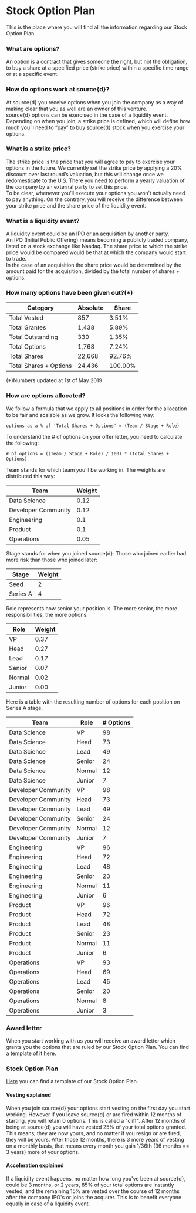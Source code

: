 # Stock Option Plan
This is the place where you will find all the information regarding our Stock Option Plan.

### What are options?
An option is a contract that gives someone the right, but not the obligation, to buy a share at a specified price (strike price) within a specific time range or at a specific event.

### How do options work at source{d}?
At source{d} you receive options when you join the company as a way of making clear that you as well are an owner of this venture.<br>
source{d} options can be exercised in the case of a liquidity event.<br>
Depending on when you join, a strike price is defined, which will define how much you’ll need to “pay” to buy source{d} stock when you exercise your options.<br>

### What is a strike price?
The strike price is the price that you will agree to pay to exercise your options in the future. We currently set the strike price by applying a 20% discount over last round’s valuation, but this will change once we redomesticate to the U.S. There you need to perform a yearly valuation of the company by an external party to set this price.<br>
To be clear, whenever you’ll execute your options you won’t actually need to pay anything. On the contrary, you will receive the difference between your strike price and the share price of the liquidity event.

### What is a liquidity event?
A liquidity event could be an IPO or an acquisition by another party.<br>
An IPO (Initial Public Offering) means becoming a publicly traded company, listed on a stock exchange like Nasdaq. The share price to which the strike price would be compared would be that at which the company would start to trade.<br>
In the case of an acquisition the share price would be determined by the amount paid for the acquisition, divided by the total number of shares + options.

### How many options have been given out?(*)

Category | Absolute | Share
-------- | -------- | --------
Total Vested | 857 | 3.51%
Total Grantes | 1,438 | 5.89%
Total Outstanding | 330 | 1.35%
Total Options | 1,768 | 7.24%
Total Shares | 22,668 | 92.76%
Total Shares + Options | 24,436 | 100.00%

(*)Numbers updated at 1st of May 2019
### How are options allocated?
We follow a formula that we apply to all positions in order for the allocation to be fair and scalable as we grow. It looks the following way:

```
options as a % of 'Total Shares + Options' = (Team / Stage + Role)
```

To understand the # of options on your offer letter, you need to calculate the following:

```
# of options = ((Team / Stage + Role) / 100) * (Total Shares + Options)
```

Team stands for which team you'll be working in. The weights are distributed this way:

Team | Weight
---- | ----
Data Science | 0.12
Developer Community | 0.12
Engineering | 0.1
Product | 0.1
Operations | 0.05

Stage stands for when you joined source{d}. Those who joined earlier had more risk than those who joined later:

Stage | Weight
----- | -----
Seed | 2
Series A | 4

Role represents how senior your position is. The more senior, the more responsibilities, the more options:

Role | Weight
---- | ----
VP | 0.37
Head | 0.27
Lead | 0.17
Senior | 0.07
Normal | 0.02
Junior | 0.00


Here is a table with the resulting number of options for each position on Series A stage.

Team | Role | # Options
---- | ---- | ---------
Data Science | VP | 98
Data Science | Head | 73
Data Science | Lead | 49
Data Science | Senior | 24
Data Science | Normal | 12
Data Science | Junior | 7
Developer Community | VP | 98
Developer Community | Head | 73
Developer Community | Lead | 49
Developer Community | Senior | 24
Developer Community | Normal | 12
Developer Community | Junior | 7
Engineering | VP | 96
Engineering | Head | 72
Engineering | Lead | 48
Engineering | Senior | 23
Engineering | Normal | 11
Engineering | Junior | 6
Product | VP | 96
Product | Head | 72
Product | Lead | 48
Product | Senior | 23
Product | Normal | 11
Product | Junior | 6
Operations | VP | 93
Operations | Head | 69
Operations | Lead | 45
Operations | Senior | 20
Operations | Normal | 8
Operations | Junior | 3


### Award letter
When you start working with us you will receive an award letter which grants you the options that are ruled by our Stock Option Plan. You can find a template of it [here](https://drive.google.com/file/d/0B0LwFuoPcplqbEdXOGNRZ2pXS3BONUVoZ1RZOURVWHdXSjJv/view?usp=sharing).

### Stock Option Plan
[Here](https://drive.google.com/file/d/0BzQlDhqlX19rZFE1dVJOVzE1ejg/view?usp=sharing) you can find a template of our Stock Option Plan.

#### Vesting explained

When you join source{d} your options start vesting on the first day you start working. However if you leave source{d} or are fired within 12 months of starting, you will retain 0 options. This is called a "cliff". After 12 months of being at source{d} you will have vested 25% of your total options granted. This means, they are now yours, and no matter if you resign or are fired, they will be yours. After those 12 months, there is 3 more years of vesting on a monthly basis, that means every month you gain 1/36th (36 months == 3 years) more of your options.

#### Acceleration explained

If a liquidity event happens, no matter how long you've been at source{d}, could be 3 months, or 2 years, 85% of your total options are instantly vested, and the remaining 15% are vested over the course of 12 months after the company IPO's or joins the acquirer. This is to benefit everyone equally in case of a liquidity event. 
